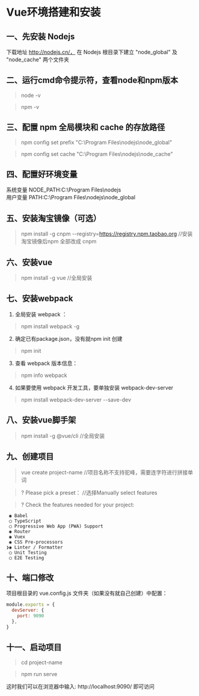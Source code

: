 # Vue环境搭建和安装
## 一、先安装 Nodejs
下载地址 http://nodejs.cn/， 在 Nodejs 根目录下建立 "node_global" 及 "node_cache" 两个文件夹

## 二、运行cmd命令提示符，查看node和npm版本
> node -v

> npm -v

## 三、配置 npm 全局模块和 cache 的存放路径
> npm config set prefix "C:\Program Files\nodejs\node_global"

> npm config set cache "C:\Program Files\nodejs\node_cache"

## 四、配置好环境变量
系统变量 NODE_PATH:C:\Program Files\nodejs  
用户变量 PATH:C:\Program Files\nodejs\node_global  

## 五、安装淘宝镜像（可选）
> npm install -g cnpm --registry=https://registry.npm.taobao.org  //安装淘宝镜像后npm 全部改成 cnpm 

## 六、安装vue
> npm install -g vue //全局安装

## 七、安装webpack
1. 全局安装 webpack ：
> npm install webpack -g

2. 确定已有package.json，没有就npm init 创建
> npm init

3. 查看 webpack 版本信息：
> npm info webpack

4. 如果要使用 webpack 开发工具，要单独安装 webpack-dev-server
> npm install webpack-dev-server --save-dev

## 八、安装vue脚手架
> npm install -g @vue/cli //全局安装

## 九、创建项目
> vue create project-name //项目名称不支持驼峰，需要连字符进行拼接单词

> ? Please pick a preset： //选择Manually select features

> ? Check the features needed for your project: 
```
 ◉ Babel
 ◯ TypeScript
 ◯ Progressive Web App (PWA) Support
 ◉ Router
 ◉ Vuex
 ◉ CSS Pre-processors
❯◉ Linter / Formatter
 ◯ Unit Testing
 ◯ E2E Testing
```

## 十、端口修改
项目根目录的 vue.config.js 文件夹（如果没有就自己创建）中配置：
```js
module.exports = {
  devServer: {
    port: 9090
  },
}
```

## 十一、启动项目
> cd project-name

> npm run serve

这时我们可以在浏览器中输入: http://localhost:9090/ 即可访问
